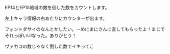 EP14とEP15地域の敵を倒した数をカウントします。

左上キャラ情報の右あたりにカウンターが出ます。

フォントダサイのなんとかしたい。--めにまにさんに直してもらったよ！まじでそれっぽいUIなった。ありがとう！

ヴァカコの数じゃなく倒した数でイキってこ
